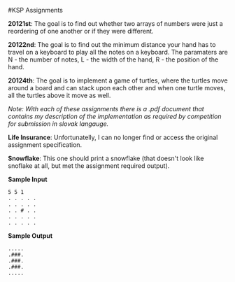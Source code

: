 #KSP Assignments

**20121st**: The goal is to find out whether two arrays of numbers were just a reordering of one another or if they were different.

**20122nd**: The goal is to find out the minimum distance your hand has to travel on a keyboard to play all the notes on a keyboard. The paramaters are N - the number of notes, L - the width of the hand, R - the position of the hand.

**20124th**: The goal is to implement a game of turtles, where the turtles move around a board and can stack upon each other and when one turtle moves, all the turtles above it move as well.

*Note: With each of these assignments there is a .pdf document that contains my description of the implementation as required by competition for submission in slovak langauge.*

**Life Insurance**: Unfortunatelly, I can no longer find or access the original assignment specification.

**Snowflake**: This one should print a snowflake (that doesn't look like snoflake at all, but met the assignment required output).

**Sample Input**

```
5 5 1
. . . . .
. . . . .
. . # . .
. . . . .
. . . . .
```

**Sample Output**

```
.....
.###.
.###.
.###.
.....
```
